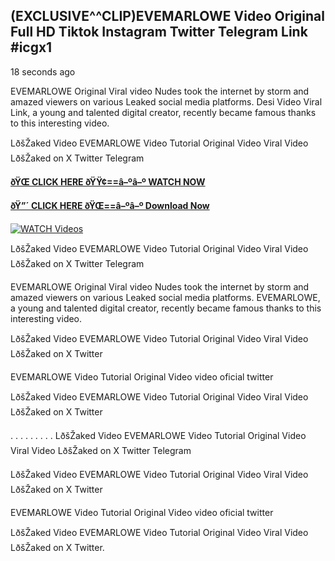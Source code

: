 ## (EXCLUSIVE^^CLIP)EVEMARLOWE Video Original Full HD Tiktok Instagram Twitter Telegram Link #icgx1

18 seconds ago

EVEMARLOWE Original Viral video Nudes took the internet by storm and amazed viewers on various Leaked social media platforms. Desi Video Viral Link, a young and talented digital creator, recently became famous thanks to this interesting video.

LðšŽaked Video EVEMARLOWE Video Tutorial Original Video Viral Video LðšŽaked on X Twitter Telegram

**[ðŸŒ CLICK HERE ðŸŸ¢==â–ºâ–º WATCH NOW](https://clips-mediaa.blogspot.com/2025/02/video-viral-download.html)**

**[ðŸ”´ CLICK HERE ðŸŒ==â–ºâ–º Download Now](https://clips-mediaa.blogspot.com/2025/02/video-viral-download.html)**

[![WATCH Videos](https://i.imgur.com/dJHk4Zq.gif)](https://clips-mediaa.blogspot.com/2025/02/video-viral-download.html)

LðšŽaked Video EVEMARLOWE Video Tutorial Original Video Viral Video LðšŽaked on X Twitter Telegram

EVEMARLOWE Original Viral video Nudes took the internet by storm and amazed viewers on various Leaked social media platforms. EVEMARLOWE, a young and talented digital creator, recently became famous thanks to this interesting video.

LðšŽaked Video EVEMARLOWE Video Tutorial Original Video Viral Video LðšŽaked on X Twitter

EVEMARLOWE Video Tutorial Original Video video oficial twitter

LðšŽaked Video EVEMARLOWE Video Tutorial Original Video Viral Video LðšŽaked on X Twitter

. . . . . . . . . LðšŽaked Video EVEMARLOWE Video Tutorial Original Video Viral Video LðšŽaked on X Twitter Telegram

LðšŽaked Video EVEMARLOWE Video Tutorial Original Video Viral Video LðšŽaked on X Twitter

EVEMARLOWE Video Tutorial Original Video video oficial twitter

LðšŽaked Video EVEMARLOWE Video Tutorial Original Video Viral Video LðšŽaked on X Twitter.